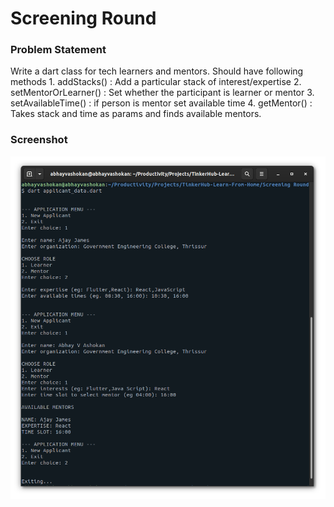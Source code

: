 # Screening Round

### Problem Statement

Write a dart class for tech learners and mentors. Should have following methods
    1. addStacks() : Add a particular stack of interest/expertise
    2. setMentorOrLearner() : Set whether the participant is learner or mentor
    3. setAvailableTime() : if person is mentor set available time
    4. getMentor() : Takes stack and time as params and finds available mentors. 

### Screenshot

<img src="https://github.com/AbhayVAshokan/TinkerHub-Learn-From-Home/blob/master/.images/screening.png" width=750>
